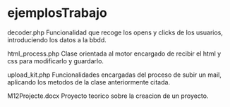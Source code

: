 # ejemplosTrabajo

decoder.php
  Funcionalidad que recoge los opens y clicks de los usuarios, introduciendo los datos a la bbdd.
  
html_process.php
  Clase orientada al motor encargado de recibir el html y css para modificarlo y guardarlo.
  
upload_kit.php
  Funcionalidades encargadas del proceso de subir un mail, aplicando los metodos de la clase anteriormente citada.

M12Projecte.docx
  Proyecto teorico sobre la creacion de un proyecto.
